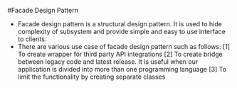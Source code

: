 #Facade Design Pattern
- Facade design pattern is a structural design pattern. It is used to hide complexity of subsystem and provide simple and easy to use interface to clients.
- There are various use case of facade design pattern such as follows:
[1] To create wrapper for third party API integrations
[2] To create bridge between legacy code and latest release. It is useful when our application is divided into more than one programming language
[3] To limit the functionality by creating separate classes
  
